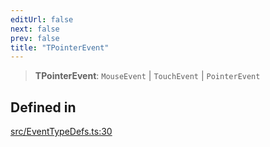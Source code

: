 ```yaml
---
editUrl: false
next: false
prev: false
title: "TPointerEvent"
---
```


> **TPointerEvent**: `MouseEvent` \| `TouchEvent` \| `PointerEvent`

## Defined in

[src/EventTypeDefs.ts:30](https://github.com/fabricjs/fabric.js/blob/v6.0.0-rc4/src/EventTypeDefs.ts#L30)
